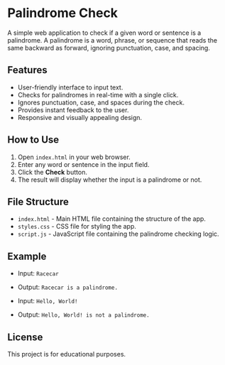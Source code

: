 # Palindrome Check

A simple web application to check if a given word or sentence is a palindrome. A palindrome is a word, phrase, or sequence that reads the same backward as forward, ignoring punctuation, case, and spacing.

## Features

- User-friendly interface to input text.
- Checks for palindromes in real-time with a single click.
- Ignores punctuation, case, and spaces during the check.
- Provides instant feedback to the user.
- Responsive and visually appealing design.

## How to Use

1. Open `index.html` in your web browser.
2. Enter any word or sentence in the input field.
3. Click the **Check** button.
4. The result will display whether the input is a palindrome or not.

## File Structure

- `index.html` - Main HTML file containing the structure of the app.
- `styles.css` - CSS file for styling the app.
- `script.js` - JavaScript file containing the palindrome checking logic.

## Example

- Input: `Racecar`
- Output: `Racecar is a palindrome.`

- Input: `Hello, World!`
- Output: `Hello, World! is not a palindrome.`

## License

This project is for educational purposes.